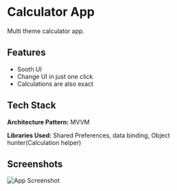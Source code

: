
# Calculator App

Multi theme calculator app.


## Features

- Sooth UI
- Change UI in just one click
- Calculations are also exact 


## Tech Stack

**Architecture Pattern:** MVVM

**Libraries Used:** Shared Preferences, data binding, Object hunter(Calculation helper)

## Screenshots

![App Screenshot](https://blogger.googleusercontent.com/img/b/R29vZ2xl/AVvXsEifKvkhF9wlyuOESaKLmM9tZ94G1RfGxQ3HNokl0tY7DkNpjoxTCra4ubIBzq_FoH2lQHKSn-A_PoBzoHlIrVsZmfWWHb9hquFIIC0bdPVWvNv3c0eYSzrGh23uucjBrgheSmC3ONDRb-M-eDkttZpUmv6bsTMIhsuf4Q6nza6vGOlpMTVwIdwIDK7k1ak/s3288/Calculator.png)



